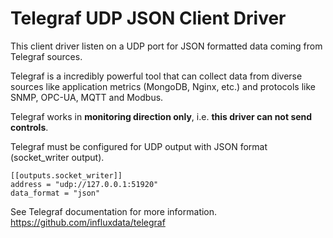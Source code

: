 # Telegraf UDP JSON Client Driver

This client driver listen on a UDP port for JSON formatted data coming from Telegraf sources.

Telegraf is a incredibly powerful tool that can collect data from diverse sources like application metrics (MongoDB, Nginx, etc.) and protocols like SNMP, OPC-UA, MQTT and Modbus.

Telegraf works in **monitoring direction only**, i.e. **this driver can not send controls**.

Telegraf must be configured for UDP output with JSON format (socket_writer output).

    [[outputs.socket_writer]]
    address = "udp://127.0.0.1:51920"
    data_format = "json"

See Telegraf documentation for more information.
https://github.com/influxdata/telegraf

